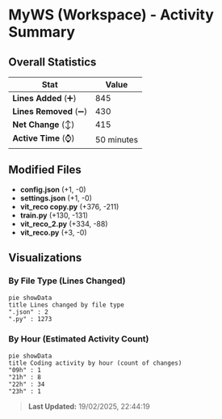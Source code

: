 # MyWS (Workspace) - Activity Summary 

## Overall Statistics

| Stat                   | Value                                                             |
| ---------------------- | ----------------------------------------------------------------- |
| **Lines Added** (➕)   | 845                                          |
| **Lines Removed** (➖) | 430                                        |
| **Net Change** (↕)    | 415                |
| **Active Time** (⌚)   | 50 minutes |


## Modified Files
- **config.json** (+1, -0)
- **settings.json** (+1, -0)
- **vit_reco copy.py** (+376, -211)
- **train.py** (+130, -131)
- **vit_reco_2.py** (+334, -88)
- **vit_reco.py** (+3, -0)

## Visualizations

### By File Type (Lines Changed)

```mermaid
pie showData
title Lines changed by file type
".json" : 2
".py" : 1273
```

### By Hour (Estimated Activity Count)

```mermaid
pie showData
title Coding activity by hour (count of changes)
"09h" : 1
"21h" : 8
"22h" : 34
"23h" : 1
```


> **Last Updated:** 19/02/2025, 22:44:19